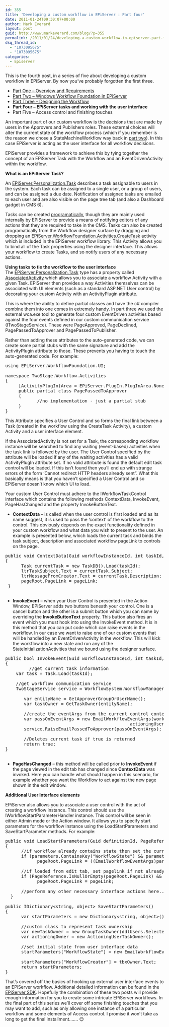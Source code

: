 ```yaml
---
id: 355
title: 'Developing a custom workflow in EPiServer : Part four'
date: 2011-01-24T09:30:07+00:00
author: Mark Everard
layout: post
guid: http://www.markeverard.com/blog/?p=355
permalink: /2011/01/24/developing-a-custom-workflow-in-episerver-part-four-2/
dsq_thread_id:
  - "1073095675"
  - "1073095675"
categories:
  - Episerver
---
```

This is the fourth post, in a series of five about developing a custom workflow in EPiServer. By now you&#8217;ve probably forgotten the first three.

  *  <a title="Part One: Overview and Requirements" href="../2010/09/29/developing-a-custom-workflow-in-episerver-part-one/" target="_blank">Part One &#8211; Overview and Requirements</a>
  * <a title="Part Two: Windows Workflow Foundation in EPiServer" href="../2010/09/30/developing-a-custom-workflow-in-episerver-part-two/" target="_blank">Part Two &#8211; Windows Workflow Foundation in EPiServer</a>
  * <a href="http://www.markeverard.com/blog/2010/11/10/developing-a-custom-workflow-in-episerver-part-three/" target="_blank">Part Three &#8211; Designing the Workflow</a>
  * **Part Four &#8211; EPiServer tasks and working with the user interface**
  * Part Five &#8211; Access control and finishing touches

An important part of our custom workflow is the decisions that are made by users in the Approvers and Publishers roles. These external choices will alter the current state of the workflow process (which if you remember is the reason we chose a StateMachineWorkflow way back in <a title="Windows Workflow Foundation in EPiServer" href="../2010/09/30/developing-a-custom-workflow-in-episerver-part-two/" target="_blank">part two</a>). In this case EPiServer is acting as the user interface for all workflow decisions.

EPiServer provides a framework to achieve this by tying together the concept of an EPiServer Task with the Workflow and an EventDrivenActivity within the workflow.

**What is an EPiServer Task?**

An <a title="EPiServer.Personalization.Task" href="http://sdk.episerver.com/library/cms6/html/T_EPiServer_Personalization_Task.htm" target="_blank">EPiServer.Personalization.Task</a> describes a task assignable to users in the system. Each task can be assigned to a single user, or a group of users, and can be assigned a due date. Notification of assigned tasks are emailed to each user and are also visible on the page tree tab (and also a Dashboard gadget in CMS 6).

Tasks can be created <a title="Create EPiServer Tasks Programatically" href="http://krompaco.nu/episerver-task-by-code/" target="_blank">programatically</a>, though they are mainly used internally by EPiServer to provide a means of notifying editors of any actions that they are required to take in the CMS. Tasks can also be created programatically from the Workflow designer surface by dragging and dropping an [EPiServer.WorkflowFoundation.Activities.CreateTask](http://sdk.episerver.com/library/cms5/html/T_EPiServer_WorkflowFoundation_Activities_CreateTask.htm) activity which is included in the EPiServer workflow library. This Activity allows you to bind all of the Task properties using the designer interface. This allows your workflow to create Tasks, and so notify users of any necessary actions.

**Using tasks to tie the workflow to the user interface**  
The <a title="EPiServer.Personalization.Task" href="http://sdk.episerver.com/library/cms6/html/T_EPiServer_Personalization_Task.htm" target="_blank">EPiServer.Personalization.Task</a> type has a property called [AssociatedActivity](http://sdk.episerver.com/library/cms5/html/P_EPiServer_WorkflowFoundation_Activities_CreateTask_AssociatedActivity.htm) which allows you to associate a workflow Activity with a given Task. EPiServer then provides a way Activities themselves can be associated with UI elements (such as a standard ASP.NET User control) by decorating your custom Activity with an ActivityPlugin attribute.

This is where the ability to define partial classes and have the c# compiler combine them into one comes in extremely handy. In part three we used the external wca.exe tool to generate four custom EventDriven activities based against the four events defined in our custom communication service (ITwoStageService). These were PageApproved, PageDeclined, PagePassedToApprover and PagePassedToPublisher.

Rather than adding these attributes to the auto-generated code, we can create some partial stubs with the same signature and add the ActivityPlugin attribute to those. These prevents you having to touch the auto-generated code. For example:

<pre class="brush: csharp; title: ; notranslate" title="">using EPiServer.WorkflowFoundation.UI;

namespace TwoStage.Workflow.Activities
{
     [ActivityPlugIn(Area = EPiServer.PlugIn.PlugInArea.None, Url = "~/Templates/Plugins/Workflows/ApproverDecisionControl.ascx")]
     public partial class PagePassedToApprover
     {
            //no implementation - just a partial stub
     }
}
</pre>

This Attribute specifies a User Control and so forms the final link between a Task (created in the workflow using the CreateTask Activity), a custom Activity and a user interface element.

If the AssociatedActivity is not set for a Task, the corresponding workflow instance will be searched to find any waiting (event-based) activities when the task link is followed by the user. The User Control specified by the attribute will be loaded if any of the waiting activities has a valid ActivityPlugIn attribute set. If no valid attribute is found the default edit task control will be loaded. If this isn&#8217;t found then you&#8217;ll end up with strange errors of the form &#8216;Cannot redirect HTTP headers already sent&#8221;. What this basically means is that you haven&#8217;t specified a User Control and so EPiServer doesn&#8217;t know which UI to load.

Your custom User Control must adhere to the IWorkflowTaskControl interface which contains the following methods ContextData, InvokeEvent, PageHasChanged and the property InvokeButtonText.

  * **ContextData** &#8211; is called when the user control is first loaded and as its name suggest, it is used to pass the &#8216;context&#8217; of the workflow to the control. This obviously depends on the exact functionality defined in your custom workflow and what data you wish to present to the user. An example is presented below, which loads the current task and binds the task subject, description and associated workflow pageLink to controls on the page.

<pre class="brush: csharp; title: ; notranslate" title="">public void ContextData(Guid workflowInstanceId, int taskId, string eventQualifiedName, PageReference pageLink)
{
      Task currentTask = new TaskDB().Load(taskId);
      ltrTaskSubject.Text = currentTask.Subject;
      ltrMessageFromCreator.Text = currentTask.Description;
      pageRoot.PageLink = pageLink;
 }

</pre>

  * **InvokeEvent** &#8211; when your User Control is presented in the Action Window, EPiServer adds two buttons beneath your control. One is a cancel button and the other is a submit button which you can name by overriding the **InvokeButtonText** property. This button also fires an event which you must hook into using the InvokeEvent method. It is in this method that you can put code which can raise events in the workflow. In our case we want to raise one of our custom events that will be handled by an EventDrivenActivity in the workflow. This will kick the workflow into a new state and run any of the StateInitializationActivities that we bound using the designer surface.

<pre class="brush: csharp; title: ; notranslate" title="">public bool InvokeEvent(Guid workflowInstanceId, int taskId, string eventQualifiedName)
{
         //get current task information
	var task = Task.Load(taskId);

	//get workflow communication service
	TwoStageService service = WorkflowSystem.WorkflowManager.GetService&lt;TwoStageService&gt;();

       var entityName = GetApproverGroupOrUserName();
       var taskOwner = GetTaskOwner(entityName);

       //create the eventArgs from the current control context and raise the necessary event in the workflow communication service
       var passOnEventArgs = new EmailWorkflowEventArgs(workflowInstanceId, pageRoot.PageLink, taskOwner,
	                                           actioningUser, tbxMessageApprover.Text);
       service.RaiseEmailPassedToApprover(passOnEventArgs);

       //Deletes current task if true is returned
       return true;
}

</pre>

  * **PageHasChanged** &#8211; this method will be called prior to **InvokeEvent** if the page viewed in the edit tab has changed since **ContextData** was invoked. Here you can handle what should happen in this scenario, for example whether you want the Workflow to act against the new page shown in the edit window.

**Additional User Interface elements**

EPiServer also allows you to associate a user control with the act of creating a workflow instance. This control should use the IWorkflowStartParameterHandler instance. This control will be seen in either Admin mode or the Action window. It allows you to specify start parameters for the workflow instance using the LoadStartParameters and SaveStartParameter methods. For example:

<pre class="brush: csharp; title: ; notranslate" title="">public void LoadStartParameters(Guid definitionId, PageReference pageLink, bool definitionMode, IDictionary&lt;string, object&gt; parameters)
{
      //if workflow already contains state then set the current pagelink
      if (parameters.ContainsKey("WorkflowState") && parameters["WorkflowState"].GetType() == typeof(EmailWorkflowEventArgs))
            pageRoot.PageLink = ((EmailWorkflowEventArgs)parameters["WorkflowState"]).PageLink;

      //if loaded from edit tab, set pagelink if not already set
      if (PageReference.IsNullOrEmpty(pageRoot.PageLink) && Page.Request["currentPage"] != null)
            pageRoot.PageLink = pageLink;

      //perform any other necessary interface actions here...
  }

public IDictionary&lt;string, object&gt; SaveStartParameters()
{
      var startParameters = new Dictionary&lt;string, object&gt;();

      //custom class to represent task ownership
      var newTaskOwner = new GroupTaskOwner(ddlUsers.SelectedValue);
      var actioningOwner = new ActioningUserTaskOwner();

      //set initial state from user interface data
      startParameters["WorkflowState"] = new EmailWorkflowEventArgs(Guid.Empty, pageRoot.PageLink,
                                                              newTaskOwner, actioningOwner, tbxDescription.Text);
      startParameters["WorkflowCreator"] = tbxOwner.Text;
      return startParameters;
}
</pre>

That&#8217;s covered off the basics of hooking up external user interface events to an EPiServer workflow. Additional detailed information can be found in the <a title="Developing Workflows" href="http://sdk.episerver.com/library/cms5/Developers%20Guide/Workflows/Developing%20Workflows.htm" target="_blank">EPiServer SDK</a>. Hopefully the combination of these two posts will provide enough information for you to create some intricate EPiServer workflows. In the final part of this series we&#8217;ll cover off some finishing touches that you may want to add, such as only allowing one instance of a particular workflow and some elements of Access control. I promise it won&#8217;t take as long to get the final installment&#8230;&#8230;. 😉